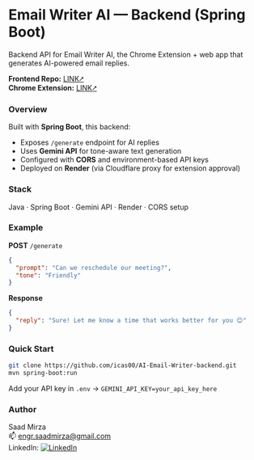 
# Email Writer AI — Backend (Spring Boot)

Backend API for Email Writer AI, the Chrome Extension + web app that generates AI-powered email replies.

**Frontend Repo:** [LINK⭧](https://github.com/icas00/AI-Email-Writer-frontend)  
**Chrome Extension:** [LINK⭧](https://chromewebstore.google.com/detail/email-writer/nefgnkboedlacmpgbkgjoknjeigpppln)


### Overview
Built with **Spring Boot**, this backend:
- Exposes `/generate` endpoint for AI replies  
- Uses **Gemini API** for tone-aware text generation  
- Configured with **CORS** and environment-based API keys  
- Deployed on **Render** (via Cloudflare proxy for extension approval)

### Stack
Java · Spring Boot · Gemini API · Render · CORS setup

### Example
**POST** `/generate`
```json
{
  "prompt": "Can we reschedule our meeting?",
  "tone": "Friendly"
}
```

**Response**
```json
{
  "reply": "Sure! Let me know a time that works better for you 😊"
}
```

### Quick Start
```bash
git clone https://github.com/icas00/AI-Email-Writer-backend.git
mvn spring-boot:run
```
Add your API key in `.env` → `GEMINI_API_KEY=your_api_key_here`

### Author
Saad Mirza  
📫 engr.saadmirza@gmail.com  
LinkedIn: [![LinkedIn](https://img.shields.io/badge/LinkedIn-blue?logo=linkedin)](https://www.linkedin.com/in/saadmirza1/)

